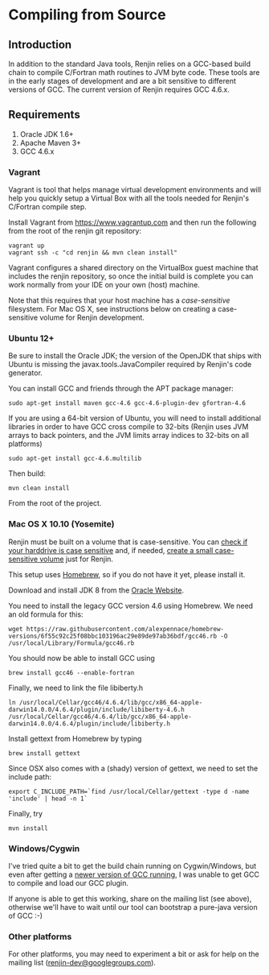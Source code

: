 
Compiling from Source
=====================

Introduction
------------

In addition to the standard Java tools, Renjin relies on a GCC-based
build chain to compile C/Fortran math routines to JVM byte code.
These tools are in the early stages of development and are a bit
sensitive to different versions of GCC. The current version of Renjin
requires GCC 4.6.x.


Requirements
------------
1. Oracle JDK 1.6+
2. Apache Maven 3+
3. GCC 4.6.x

### Vagrant

Vagrant is tool that helps manage virtual development environments and
will help you quickly setup a Virtual Box with all the tools needed
for Renjin's C/Fortran compile step.

Install Vagrant from https://www.vagrantup.com and then run the following
from the root of the renjin git repository:

    vagrant up
    vagrant ssh -c "cd renjin && mvn clean install"

Vagrant configures a shared directory on the VirtualBox guest machine
that includes the renjin repository, so once the initial build
is complete you can work normally from your IDE on your own (host) machine.

Note that this requires that your host machine has a *case-sensitive* 
filesystem. For Mac OS X, see instructions below on creating a case-sensitive volume
for Renjin development.

### Ubuntu 12+

Be sure to install the Oracle JDK; the version of the OpenJDK that ships
with Ubuntu is missing the javax.tools.JavaCompiler required
by Renjin's code generator.

You can install GCC and friends through the APT package manager:

    sudo apt-get install maven gcc-4.6 gcc-4.6-plugin-dev gfortran-4.6

If you are using a 64-bit version of Ubuntu, you will need to
install additional libraries in order to have GCC cross compile
to 32-bits (Renjin uses JVM arrays to back pointers, and the JVM
limits array indices to 32-bits on all platforms)

    sudo apt-get install gcc-4.6.multilib

Then build:

    mvn clean install

From the root of the project.


### Mac OS X 10.10 (Yosemite)

Renjin must be built on a volume that is case-sensitive. You can
[check if your harddrive is case sensitive](http://apple.stackexchange.com/questions/71357/how-to-check-if-my-hd-is-case-sensitive-or-not#71360)
and, if needed, [create a small case-sensitive volume](https://coderwall.com/p/mgi8ja/case-sensitive-git-in-mac-os-x-like-a-pro)
just for Renjin.

This setup uses [Homebrew](http://brew.sh/), so if you do not have it yet, please install it.

Download and install JDK 8 from the [Oracle Website](http://www.oracle.com/technetwork/java/javase/downloads/index.html). 

You need to install the legacy GCC version 4.6 using Homebrew. We need an old formula for this:

    wget https://raw.githubusercontent.com/alexpennace/homebrew-versions/6f55c92c25f08bbc103196ac29e89de97ab36bdf/gcc46.rb -O /usr/local/Library/Formula/gcc46.rb

You should now be able to install GCC using

    brew install gcc46 --enable-fortran

Finally, we need to link the file libiberty.h

    ln /usr/local/Cellar/gcc46/4.6.4/lib/gcc/x86_64-apple-darwin14.0.0/4.6.4/plugin/include/libiberty-4.6.h /usr/local/Cellar/gcc46/4.6.4/lib/gcc/x86_64-apple-darwin14.0.0/4.6.4/plugin/include/libiberty.h

Install gettext from Homebrew by typing

    brew install gettext

Since OSX also comes with a (shady) version of gettext, we need to set the include path:

	export C_INCLUDE_PATH=`find /usr/local/Cellar/gettext -type d -name 'include' | head -n 1`

Finally, try

    mvn install


### Windows/Cygwin

I've tried quite a bit to get the build chain running on Cygwin/Windows,
but even after getting a [newer version of GCC running](http://cygwin.wikia.com/wiki/How_to_install_a_newer_version_of_GCC), I was unable
to get GCC to compile and load our GCC plugin.

If anyone is able to get this working, share on the mailing list (see above), otherwise
we'll have to wait until our tool can bootstrap a pure-java version of GCC :-)

### Other platforms

For other platforms, you may need to experiment a
bit or ask for help on the mailing list (renjin-dev@googlegroups.com).



